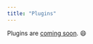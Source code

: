 ```yaml
---
title: "Plugins"
---
```


Plugins are [coming soon](https://github.com/felicianotech/discourse.directory/issues/2). :smile:
